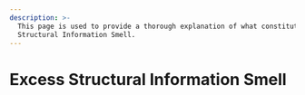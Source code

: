 ```yaml
---
description: >-
  This page is used to provide a thorough explanation of what constitutes Excess
  Structural Information Smell.
---
```


# Excess Structural Information Smell

